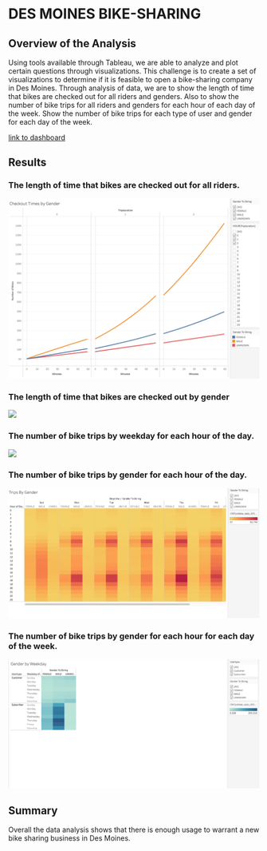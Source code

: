 # DES MOINES BIKE-SHARING

## Overview of the Analysis
Using tools available through Tableau, we are able to analyze and plot certain questions through visualizations.  This challenge is to create a set of visualizations to determine if it is feasible to open a bike-sharing company in Des Moines.  Through analysis of data, we are to show the length of time that bikes are checked out for all riders and genders.  Also to show the number of bike trips for all riders and genders for each hour of each day of the week.  Show the number of bike trips for each type of user and gender for each day of the week.

[link to dashboard](https://public.tableau.com/profile/joe.pedroza#!/vizhome/DesMoinesRideSharing/DesMoinesRideSharing1?publish=yes)

## Results

### The length of time that bikes are checked out for all riders.

![](https://github.com/JoePedroza/bikesharing/blob/main/CheckoutTimesByGender.png)

### The length of time that bikes are checked out by gender

![](https://github.com/JoePedroza/bikesharing/blob/main/CheckoutTimeByGender.png)

### The number of bike trips by weekday for each hour of the day.

![](.https://github.com/JoePedroza/bikesharing/blob/main/WeekdayPerHour.png)

### The number of bike trips by gender for each hour of the day.
 ![](https://github.com/JoePedroza/bikesharing/blob/main/TripsByGender.png)

### The number of bike trips by gender for each hour for each day of the week.
![](https://github.com/JoePedroza/bikesharing/blob/main/GenderByWeekday.png)

## Summary
Overall the data analysis shows that there is enough usage to warrant a new bike sharing business in Des Moines.
